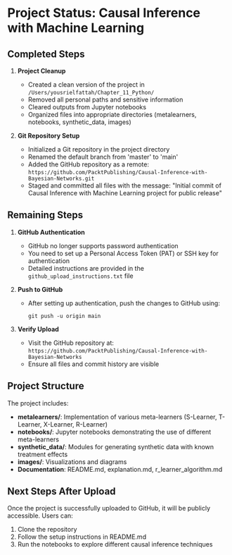# Project Status: Causal Inference with Machine Learning

## Completed Steps

1. **Project Cleanup**
   - Created a clean version of the project in `/Users/yousrielfattah/Chapter_11_Python/`
   - Removed all personal paths and sensitive information
   - Cleared outputs from Jupyter notebooks
   - Organized files into appropriate directories (metalearners, notebooks, synthetic_data, images)

2. **Git Repository Setup**
   - Initialized a Git repository in the project directory
   - Renamed the default branch from 'master' to 'main'
   - Added the GitHub repository as a remote: `https://github.com/PacktPublishing/Causal-Inference-with-Bayesian-Networks.git`
   - Staged and committed all files with the message: "Initial commit of Causal Inference with Machine Learning project for public release"

## Remaining Steps

1. **GitHub Authentication**
   - GitHub no longer supports password authentication
   - You need to set up a Personal Access Token (PAT) or SSH key for authentication
   - Detailed instructions are provided in the `github_upload_instructions.txt` file

2. **Push to GitHub**
   - After setting up authentication, push the changes to GitHub using:
     ```
     git push -u origin main
     ```

3. **Verify Upload**
   - Visit the GitHub repository at: `https://github.com/PacktPublishing/Causal-Inference-with-Bayesian-Networks`
   - Ensure all files and commit history are visible

## Project Structure

The project includes:
- **metalearners/**: Implementation of various meta-learners (S-Learner, T-Learner, X-Learner, R-Learner)
- **notebooks/**: Jupyter notebooks demonstrating the use of different meta-learners
- **synthetic_data/**: Modules for generating synthetic data with known treatment effects
- **images/**: Visualizations and diagrams
- **Documentation**: README.md, explanation.md, r_learner_algorithm.md

## Next Steps After Upload

Once the project is successfully uploaded to GitHub, it will be publicly accessible. Users can:
1. Clone the repository
2. Follow the setup instructions in README.md
3. Run the notebooks to explore different causal inference techniques